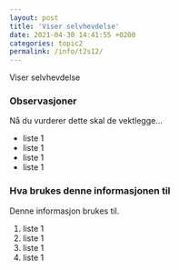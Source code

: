 ```yaml
---
layout: post
title: 'Viser selvhevdelse'
date: 2021-04-30 14:41:55 +0200
categories: topic2
permalink: /info/t2s12/
---
```


Viser selvhevdelse

### Observasjoner

Nå du vurderer dette skal de vektlegge...

- liste 1
- liste 1
- liste 1
- liste 1

### Hva brukes denne informasjonen til

Denne informasjon brukes til.

1. liste 1
2. liste 1
3. liste 1
4. liste 1
